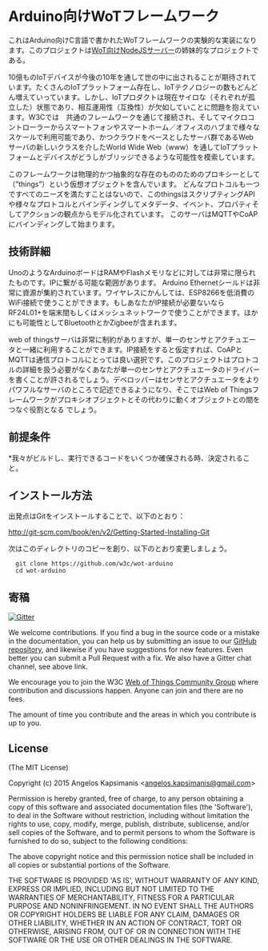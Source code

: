 # Arduino向けWoTフレームワーク

これはArduino向けC言語で書かれたWoTフレームワークの実験的な実装になります。このプロジェクトは[WoT向けNodeJSサーバー](https://github.com/w3c/web-of-things-framework)の姉妹的なプロジェクトである。

10億ものIoTデバイスが今後の10年を通して世の中に出されることが期待されています。たくさんのIoTプラットフォーム存在し、IoTテクノロジーの数もどんどん増えていっています。しかし、IoTプロダクトは現在サイロな（それぞれが孤立した）状態であり、相互運用性（互換性）が欠如していことに問題を抱えています。W3Cでは　共通のフレームワークを通じて接続され、そしてマイクロコントローラーからスマートフォンやスマートホーム／オフィスのハブまで様々なスケールで利用可能であり、かつクラウドをベースとしたサーバ群であるWebサーバの新しいクラスを介したWorld Wide Web（www）を通してIoTプラットフォームとデバイスがどうしがブリッジできるような可能性を模索しています。

このフレームワークは物理的かつ抽象的な存在のもののためのプロキシーとして（”things”）という仮想オブジェクトを含んでいます。
どんなプロトコルも一つですべてのニーズを満たすことはないので、このthingsはスクリプティングAPIや様々なプロトコルとバインディングしてメタデータ、イベント、プロパティそしてアクションの観点からモデル化されています。
このサーバはMQTTやCoAPにバインディングして始まります。

## 技術詳細

UnoのようなArduinoボードはRAMやFlashメモリなどに対しては非常に限られたものです。IPに繋がる可能な範囲があります。
Arduino Ethernetシールドは非常に資源が集約されています。ワイヤレスにかんしては、ESP8266を低消費のWiFi接続で使うことができます。もしあなたがIP接続が必要ないならRF24L01+を端末間もしくはメッシュネットワークで使うことができます。ほかにも可能性としてBluetoothとかZigbeeが含まれます。

web of thingsサーバは非常に制約がありますが、単一のセンサとアクチュエータと一緒に利用することができます。IP接続をすると仮定すれば、CoAPとMQTTは通信プロトコルにとっては良い選択です。このプロジェクトはプロトコルの詳細を扱う必要がなくあなたが単一のセンサとアクチュエータのドライバーを書くことが許されるでしょう。デベロッパーはセンサとアクチュエータをよりパワフルなサーバのところで記述できるようになり、そこではWeb of Thingsフレームワークがプロキシオブジェクトとその代わりに動くオブジェクトとの間をつなぐ役割となる
でしょう。

## 前提条件

 *我々がビルドし、実行できるコードをいくつか確保される時、決定されること。
  
## インストール方法
出発点はGitをインストールすることで、以下のとおり：

  http://git-scm.com/book/en/v2/Getting-Started-Installing-Git

次はこのディレクトリのコピーを創り、以下のとおり変更しましょう。

```
  git clone https://github.com/w3c/wot-arduino
  cd wot-arduino
```

## 寄稿

[![Gitter](https://badges.gitter.im/Join%20Chat.svg)](https://gitter.im/w3c/web-of-things-framework?utm_source=badge&utm_medium=badge&utm_campaign=pr-badge)

We welcome contributions. If you find a bug in the source code or a mistake in the documentation, you can help us by submitting an issue to our [GitHub repository](https://github.com/w3c/arduino-wot), and likewise if you have suggestions for new features. Even better you can submit a Pull Request with a fix. We also have a Gitter chat channel, see above link.

We encourage you to join the W3C [Web of Things Community Group](https://www.w3.org/community/wot/) where contribution and discussions happen. Anyone can join and there are no fees.

The amount of time you contribute and the areas in which you contribute is up to you. 

## License

(The MIT License)

Copyright (c) 2015 Angelos Kapsimanis &lt;angelos.kapsimanis@gmail.com&gt;

Permission is hereby granted, free of charge, to any person obtaining a copy of this software and associated documentation files (the 'Software'), to deal in the Software without restriction, including without limitation the rights to use, copy, modify, merge, publish, distribute, sublicense, and/or sell copies of the Software, and to permit persons to whom the Software is furnished to do so, subject to the following conditions:

The above copyright notice and this permission notice shall be included in all copies or substantial portions of the Software.

THE SOFTWARE IS PROVIDED 'AS IS', WITHOUT WARRANTY OF ANY KIND, EXPRESS OR IMPLIED, INCLUDING BUT NOT LIMITED TO THE WARRANTIES OF MERCHANTABILITY, FITNESS FOR A PARTICULAR PURPOSE AND NONINFRINGEMENT. IN NO EVENT SHALL THE AUTHORS OR COPYRIGHT HOLDERS BE LIABLE FOR ANY CLAIM, DAMAGES OR OTHER LIABILITY, WHETHER IN AN ACTION OF CONTRACT, TORT OR OTHERWISE, ARISING FROM, OUT OF OR IN CONNECTION WITH THE SOFTWARE OR THE USE OR OTHER DEALINGS IN THE SOFTWARE.
